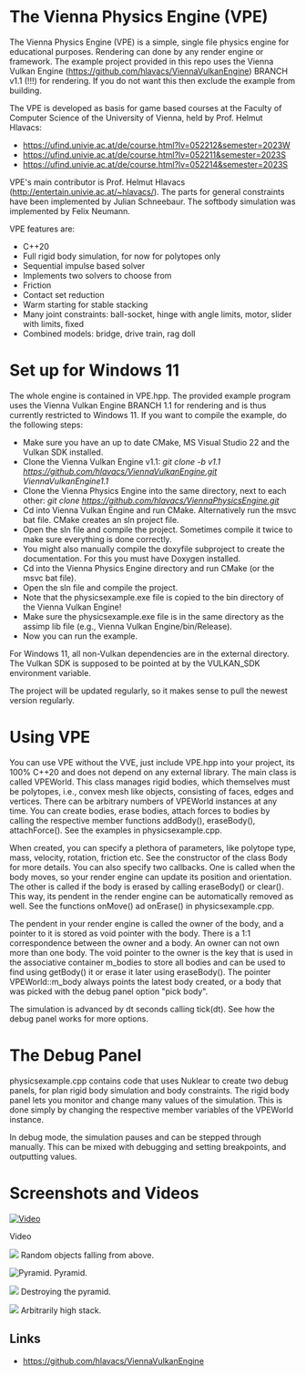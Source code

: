 # The Vienna Physics Engine (VPE)
The Vienna Physics Engine (VPE) is a simple, single file physics engine for educational purposes.
Rendering can done by any render engine or framework. The example project provided in this repo uses the Vienna Vulkan Engine (https://github.com/hlavacs/ViennaVulkanEngine) BRANCH v1.1 (!!!) for rendering.
If you do not want this then exclude the example from building.

The VPE is developed as basis for game based courses at the Faculty of Computer Science of the University of Vienna, held by Prof. Helmut Hlavacs:

- https://ufind.univie.ac.at/de/course.html?lv=052212&semester=2023W
- https://ufind.univie.ac.at/de/course.html?lv=052211&semester=2023S
- https://ufind.univie.ac.at/de/course.html?lv=052214&semester=2023S

VPE's main contributor is Prof. Helmut Hlavacs (http://entertain.univie.ac.at/~hlavacs/). The parts for general constraints have been implemented by Julian Schneebaur. The softbody simulation was implemented by Felix Neumann.

VPE features are:
- C++20
- Full rigid body simulation, for now for polytopes only
- Sequential impulse based solver
- Implements two solvers to choose from
- Friction
- Contact set reduction
- Warm starting for stable stacking
- Many joint constraints: ball-socket, hinge with angle limits, motor, slider with limits, fixed
- Combined models: bridge, drive train, rag doll

# Set up for Windows 11

The whole engine is contained in VPE.hpp. The provided example program uses the Vienna Vulkan Engine BRANCH 1.1 for rendering and is thus currently restricted to Windows 11. If you want to compile the example, do the following steps:
- Make sure you have an up to date CMake, MS Visual Studio 22 and the Vulkan SDK installed.
- Clone the Vienna Vulkan Engine v1.1: *git clone -b v1.1 https://github.com/hlavacs/ViennaVulkanEngine.git ViennaVulkanEngine1.1*
- Clone the Vienna Physics Engine into the same directory, next to each other: *git clone https://github.com/hlavacs/ViennaPhysicsEngine.git*
- Cd into Vienna Vulkan Engine and run CMake. Alternatively run the msvc bat file. CMake creates an sln project file.
- Open the sln file and compile the project. Sometimes compile it twice to make sure everything is done correctly.
- You might also manually compile the doxyfile subproject to create the documentation. For this you must have Doxygen installed.
- Cd into the Vienna Physics Engine directory and run CMake (or the msvc bat file).
- Open the sln file and compile the project.
- Note that the physicsexample.exe file is copied to the bin directory of the Vienna Vulkan Engine!
- Make sure the physicsexample.exe file is in the same directory as the assimp lib file (e.g., Vienna Vulkan Engine/bin/Release). 
- Now you can run the example.

For Windows 11, all non-Vulkan dependencies are in the external directory. The Vulkan SDK is supposed to be pointed at by the VULKAN_SDK environment variable.

The project will be updated regularly, so it makes sense to pull the newest version regularly.

# Using VPE

You can use VPE without the VVE, just include VPE.hpp into your project, its 100% C++20 and does not depend on any external library.
The main class is called VPEWorld. This class manages rigid bodies, which themselves must be polytopes, i.e., convex mesh like objects, consisting of faces, edges and vertices. There can be arbitrary numbers of VPEWorld instances at any time. You can create bodies, erase bodies, attach forces to bodies by calling the respective member functions addBody(), eraseBody(), attachForce(). See the examples in physicsexample.cpp.

When created, you can specify a plethora of parameters, like polytope type, mass, velocity, rotation, friction etc. See the constructor of the class Body for more details.
You can also specify two callbacks. One is called when the body moves, so your render engine can update its position and orientation. The other is called if the body is erased by calling eraseBody() or clear(). This way, its pendent in the render engine can be automatically removed as well.
See the functions onMove() ad onErase() in physicsexample.cpp.

The pendent in your render engine is called the owner of the body, and a pointer to it is stored as void pointer with the body. There is a 1:1 correspondence between the owner and a body. An owner can not own more than one body. The void pointer to the owner is the key that is used in the associative container m_bodies to store all bodies and can be used to find using getBody() it or erase it later using eraseBody().
The pointer VPEWorld::m_body always points the latest body created, or a body that was picked with the debug panel option "pick body".

The simulation is advanced by dt seconds calling tick(dt). See how the debug panel works for more options.

# The Debug Panel

physicsexample.cpp contains code that uses Nuklear to create two debug panels, for plan rigid body simulation and body constraints. The rigid body panel lets you monitor and change many values of the simulation. This is done simply by changing the respective member variables of the VPEWorld instance.

In debug mode, the simulation pauses and can be stepped through manually. This can be mixed with debugging and setting breakpoints, and outputting values.

# Screenshots and Videos

[![Video](https://img.youtube.com/vi/OXzVGFwC8dI/0.jpg)](https://www.youtube.com/watch?v=OXzVGFwC8dI "")

Video


![](screenshot1.png "")
Random objects falling from above.

![](screenshot2.png "Pyramid.")
Pyramid.

![](screenshot3.png "")
Destroying the pyramid.

![](screenshot4.png "")
Arbitrarily high stack.


## Links
-	https://github.com/hlavacs/ViennaVulkanEngine
